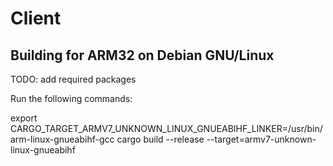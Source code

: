 # Client

## Building for ARM32 on Debian GNU/Linux

TODO: add required packages

Run the following commands:

export CARGO_TARGET_ARMV7_UNKNOWN_LINUX_GNUEABIHF_LINKER=/usr/bin/arm-linux-gnueabihf-gcc
cargo build --release --target=armv7-unknown-linux-gnueabihf
